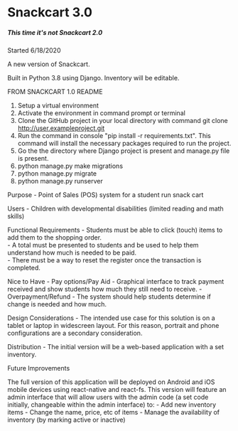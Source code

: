 # Snackcart 3.0 
#####  This time it's not Snackcart 2.0

Started 6/18/2020 

A new version of Snackcart. 

Built in Python 3.8 using Django.
Inventory will be editable.

FROM SNACKCART 1.0 README

1. Setup a virtual environment 
2. Activate the environment in command prompt or terminal
3. Clone the GitHub project in your local directory with command git clone http://user.exampleproject.git
3. Run the command in console "pip install -r requirements.txt".  This command will install the necessary packages required to run the project.
4. Go the the directory where Django project is present and manage.py file is present.
5. python manage.py make migrations
6. python manage.py migrate
7. python manage.py runserver

Purpose
     - Point of Sales (POS) system for a student run snack cart   

Users 
     - Children with developmental disabilities (limited reading and math skills)

Functional Requirements
     - Students must be able to click (touch) items to add them to the shopping order.  
     - A total must be presented to students and be used to help them understand how much is needed to be paid.  
     - There must be a way to reset the register once the transaction is completed. 

Nice to Have
     - Pay options/Pay Aid - Graphical interface to track payment received and show students how much they still need to receive.
     - Overpayment/Refund - The system should help students determine if change is needed and how much.  

Design Considerations
     - The intended use case for this solution is on a tablet or laptop in widescreen layout.  For this reason, portrait and phone configurations are a secondary consideration.

Distribution
     - The initial version will be a web-based application with a set inventory.  

Future Improvements

The full version of this application will be deployed on Android and iOS mobile devices using react-native and react-fs.  This version will feature an admin interface that will allow users with the admin code (a set code initially, changeable within the admin interface) to:
     - Add new inventory items
     - Change the name, price, etc of items
     - Manage the availability of inventory (by marking active or inactive)
